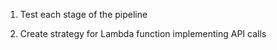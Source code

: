 
1) Test each stage of the pipeline

2) Create strategy for Lambda function implementing API calls


